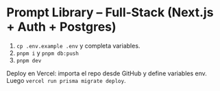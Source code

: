 # Prompt Library – Full‑Stack (Next.js + Auth + Postgres)

1. `cp .env.example .env` y completa variables.
2. `pnpm i` y `pnpm db:push`
3. `pnpm dev`

Deploy en Vercel: importa el repo desde GitHub y define variables env. Luego `vercel run prisma migrate deploy`.
